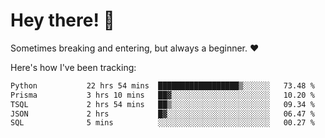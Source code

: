 # Hey there! 👋
Sometimes breaking and entering, but always a beginner. ❤️

Here's how I've been tracking:
<!--START_SECTION:waka-->

```txt
Python           22 hrs 54 mins  ██████████████████▒░░░░░░   73.48 %
Prisma           3 hrs 10 mins   ██▓░░░░░░░░░░░░░░░░░░░░░░   10.20 %
TSQL             2 hrs 54 mins   ██▒░░░░░░░░░░░░░░░░░░░░░░   09.34 %
JSON             2 hrs           █▓░░░░░░░░░░░░░░░░░░░░░░░   06.47 %
SQL              5 mins          ░░░░░░░░░░░░░░░░░░░░░░░░░   00.27 %
```

<!--END_SECTION:waka-->
